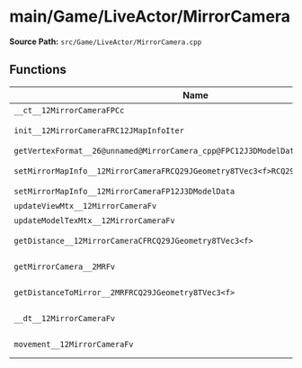 # main/Game/LiveActor/MirrorCamera

**Source Path:** `src/Game/LiveActor/MirrorCamera.cpp`

## Functions

| Name | Address | Match % |
|------|---------|---------|
| `__ct__12MirrorCameraFPCc` | `0x80168AF4` | :x: (0.0%) |
| `init__12MirrorCameraFRC12JMapInfoIter` | `0x80168B64` | :white_check_mark: (100.0%) |
| `getVertexFormat__26@unnamed@MirrorCamera_cpp@FPC12J3DModelData7_GXAttr` | `0x80168B78` | :x: (0.0%) |
| `setMirrorMapInfo__12MirrorCameraFRCQ29JGeometry8TVec3<f>RCQ29JGeometry8TVec3<f>` | `0x80168BA0` | :white_check_mark: (100.0%) |
| `setMirrorMapInfo__12MirrorCameraFP12J3DModelData` | `0x80168BFC` | :x: (0.0%) |
| `updateViewMtx__12MirrorCameraFv` | `0x80168D00` | :x: (0.0%) |
| `updateModelTexMtx__12MirrorCameraFv` | `0x80168EA0` | :x: (0.0%) |
| `getDistance__12MirrorCameraCFRCQ29JGeometry8TVec3<f>` | `0x80168F4C` | :x: (68.0%) |
| `getMirrorCamera__2MRFv` | `0x80168FB0` | :white_check_mark: (100.0%) |
| `getDistanceToMirror__2MRFRCQ29JGeometry8TVec3<f>` | `0x80168FD8` | :white_check_mark: (100.0%) |
| `__dt__12MirrorCameraFv` | `0x80169014` | :white_check_mark: (100.0%) |
| `movement__12MirrorCameraFv` | `0x8016906C` | :white_check_mark: (100.0%) |